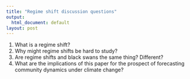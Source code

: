 ```yaml
---
title: "Regime shift discussion questions"
output:
  html_document: default
layout: post
---
```


1. What is a regime shift?
2. Why might regime shifts be hard to study?
3. Are regime shifts and black swans the same thing? Different?
4. What are the implications of this paper for the prospect of forecasting community dynamics under climate change?

